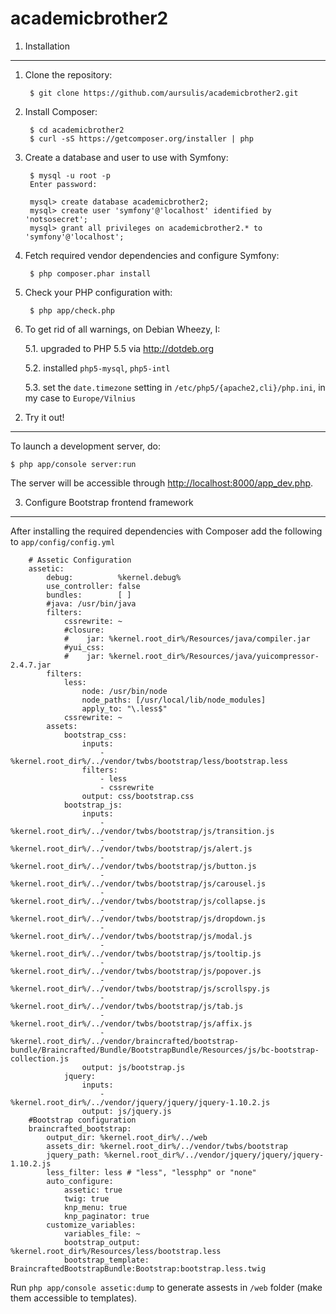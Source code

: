 academicbrother2
================

1) Installation
---------------

1. Clone the repository:

        $ git clone https://github.com/aursulis/academicbrother2.git

2. Install Composer:

        $ cd academicbrother2
        $ curl -sS https://getcomposer.org/installer | php

3. Create a database and user to use with Symfony:

        $ mysql -u root -p
        Enter password:
        
        mysql> create database academicbrother2;
        mysql> create user 'symfony'@'localhost' identified by 'notsosecret';
        mysql> grant all privileges on academicbrother2.* to 'symfony'@'localhost';

4. Fetch required vendor dependencies and configure Symfony:

        $ php composer.phar install

5. Check your PHP configuration with:

        $ php app/check.php

6. To get rid of all warnings, on Debian Wheezy, I:

    5.1. upgraded to PHP 5.5 via <http://dotdeb.org>
    
    5.2. installed `php5-mysql`, `php5-intl`
    
    5.3. set the `date.timezone` setting in `/etc/php5/{apache2,cli}/php.ini`, in my case to `Europe/Vilnius`

2) Try it out!
--------------

To launch a development server, do:

    $ php app/console server:run

The server will be accessible through <http://localhost:8000/app_dev.php>.

3) Configure Bootstrap frontend framework
--------------
After installing the required dependencies with Composer add the following to `app/config/config.yml`

        # Assetic Configuration
        assetic:
            debug:          %kernel.debug%
            use_controller: false
            bundles:        [ ]
            #java: /usr/bin/java
            filters:
                cssrewrite: ~
                #closure:
                #    jar: %kernel.root_dir%/Resources/java/compiler.jar
                #yui_css:
                #    jar: %kernel.root_dir%/Resources/java/yuicompressor-2.4.7.jar
            filters:
                less:
                    node: /usr/bin/node
                    node_paths: [/usr/local/lib/node_modules]
                    apply_to: "\.less$"
                cssrewrite: ~
            assets:
                bootstrap_css:
                    inputs:
                        - %kernel.root_dir%/../vendor/twbs/bootstrap/less/bootstrap.less
                    filters:
                        - less
                        - cssrewrite
                    output: css/bootstrap.css
                bootstrap_js:
                    inputs:
                        - %kernel.root_dir%/../vendor/twbs/bootstrap/js/transition.js
                        - %kernel.root_dir%/../vendor/twbs/bootstrap/js/alert.js
                        - %kernel.root_dir%/../vendor/twbs/bootstrap/js/button.js
                        - %kernel.root_dir%/../vendor/twbs/bootstrap/js/carousel.js
                        - %kernel.root_dir%/../vendor/twbs/bootstrap/js/collapse.js
                        - %kernel.root_dir%/../vendor/twbs/bootstrap/js/dropdown.js
                        - %kernel.root_dir%/../vendor/twbs/bootstrap/js/modal.js
                        - %kernel.root_dir%/../vendor/twbs/bootstrap/js/tooltip.js
                        - %kernel.root_dir%/../vendor/twbs/bootstrap/js/popover.js
                        - %kernel.root_dir%/../vendor/twbs/bootstrap/js/scrollspy.js
                        - %kernel.root_dir%/../vendor/twbs/bootstrap/js/tab.js
                        - %kernel.root_dir%/../vendor/twbs/bootstrap/js/affix.js
                        - %kernel.root_dir%/../vendor/braincrafted/bootstrap-bundle/Braincrafted/Bundle/BootstrapBundle/Resources/js/bc-bootstrap-collection.js
                    output: js/bootstrap.js
                jquery:
                    inputs:
                        - %kernel.root_dir%/../vendor/jquery/jquery/jquery-1.10.2.js
                    output: js/jquery.js
        #Bootstrap configuration            
        braincrafted_bootstrap:
            output_dir: %kernel.root_dir%/../web
            assets_dir: %kernel.root_dir%/../vendor/twbs/bootstrap
            jquery_path: %kernel.root_dir%/../vendor/jquery/jquery/jquery-1.10.2.js
            less_filter: less # "less", "lessphp" or "none"
            auto_configure:
                assetic: true
                twig: true
                knp_menu: true
                knp_paginator: true
            customize_variables:
                variables_file: ~
                bootstrap_output: %kernel.root_dir%/Resources/less/bootstrap.less
                bootstrap_template: BraincraftedBootstrapBundle:Bootstrap:bootstrap.less.twig
                
Run `php app/console assetic:dump` to generate assests in `/web` folder (make them accessible to templates).
